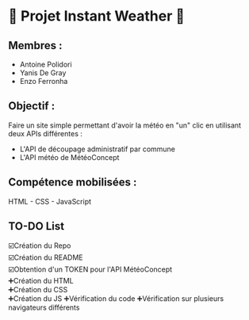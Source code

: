 # 🎉 Projet Instant Weather 🎉

## Membres : 
- Antoine Polidori
- Yanis De Gray
- Enzo Ferronha

## Objectif : 
Faire un site simple permettant d'avoir la météo en "un" clic en utilisant deux APIs différentes :  
- L'API de découpage administratif par commune
- L'API météo de MétéoConcept

## Compétence mobilisées :
HTML - CSS - JavaScript

## TO-DO List
☑️Création du Repo  
☑️Création du README  
☑️Obtention d'un TOKEN pour l'API MétéoConcept  
➕Création du HTML  
➕Création du CSS  
➕Création du JS
➕Vérification du code
➕Vérification sur plusieurs navigateurs différents
